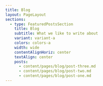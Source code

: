 ```yaml
---
title: Blog
layout: PageLayout
sections:
  - type: FeaturedPostsSection
    title: Blog
    subtitle: What we like to write about
    variant: variant-a
    colors: colors-a
    width: wide
    contentAlignHoriz: center
    textAlign: center
    posts:
      - content/pages/blog/post-three.md
      - content/pages/blog/post-two.md
      - content/pages/blog/post-one.md
---
```

